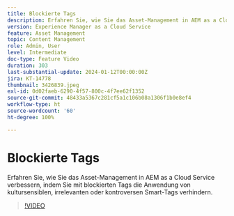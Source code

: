 ```yaml
---
title: Blockierte Tags
description: Erfahren Sie, wie Sie das Asset-Management in AEM as a Cloud Service verbessern, indem Sie mit blockierten Tags die Anwendung von kultursensiblen, irrelevanten oder kontroversen Smart-Tags verhindern.
version: Experience Manager as a Cloud Service
feature: Asset Management
topic: Content Management
role: Admin, User
level: Intermediate
doc-type: Feature Video
duration: 303
last-substantial-update: 2024-01-12T00:00:00Z
jira: KT-14778
thumbnail: 3426839.jpeg
exl-id: 0d02faeb-6290-4f57-800c-4f7ee62f1352
source-git-commit: 48433a5367c281cf5a1c106b08a1306f1b0e8ef4
workflow-type: ht
source-wordcount: '60'
ht-degree: 100%

---
```


# Blockierte Tags

Erfahren Sie, wie Sie das Asset-Management in AEM as a Cloud Service verbessern, indem Sie mit blockierten Tags die Anwendung von kultursensiblen, irrelevanten oder kontroversen Smart-Tags verhindern.

>[!VIDEO](https://video.tv.adobe.com/v/3448509/?learn=on&captions=ger)

